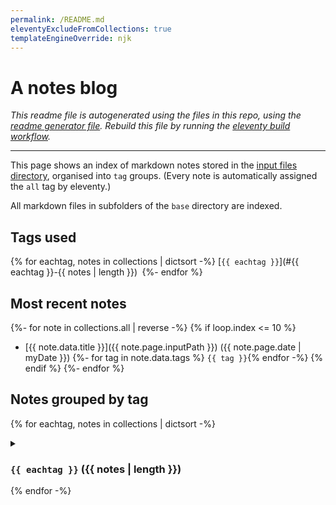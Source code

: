 ```yaml
---
permalink: /README.md
eleventyExcludeFromCollections: true
templateEngineOverride: njk
---
```

# A notes blog

_This readme file is autogenerated using the files in this repo, using the [readme generator file](/base/create-readme.md). Rebuild this file by running the [eleventy build workflow](learn/actions/workflows/eleventy-build.yaml)._

---

This page shows an index of markdown notes stored in the [input files directory](/base/), organised into `tag` groups. (Every note is automatically assigned the `all` tag by eleventy.)

All markdown files in subfolders of the `base` directory are indexed.

## Tags used

{% for eachtag, notes in collections | dictsort -%}
[`{{ eachtag }}`](#{{ eachtag }}-{{ notes | length }})&#8197;
{%- endfor %}

## Most recent notes

{%- for note in collections.all | reverse -%}
{% if loop.index <= 10 %}
- [{{ note.data.title }}]({{ note.page.inputPath }}) ({{ note.page.date | myDate }})
  {%- for tag in note.data.tags %} `{{ tag }}`{% endfor -%}
{% endif %}
{%- endfor %}

## Notes grouped by tag

{% for eachtag, notes in collections | dictsort -%}
<details>
<summary>

### `{{ eachtag }}` ({{ notes | length }})</summary>
{% for note in notes | reverse -%}
- [{{ note.data.title }}]({{ note.page.inputPath }}) ({{ note.page.date | myDate }})
  {%- for tag in note.data.tags %} `{{ tag }}`{% endfor %}
{% endfor -%}
---
</details>
{% endfor -%}
